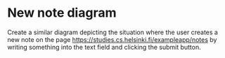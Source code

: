# New note diagram

Create a similar diagram depicting the situation where the user creates a new note on the page https://studies.cs.helsinki.fi/exampleapp/notes by writing something into the text field and clicking the submit button.